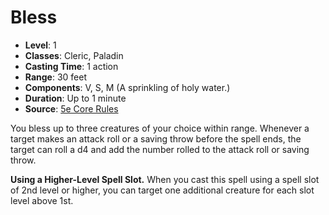 # Bless

- **Level**: 1
- **Classes**: Cleric, Paladin
- **Casting Time**: 1 action
- **Range**: 30 feet
- **Components**: V, S, M (A sprinkling of holy water.)
- **Duration**: Up to 1 minute
- **Source**: [5e Core Rules](http://dnd.wizards.com/articles/features/systems-reference-document-srd)

You bless up to three creatures of your choice within range. Whenever a target makes an attack roll or a saving throw before the spell ends, the target can roll a d4 and add the number rolled to the attack roll or saving throw.

**Using a Higher-Level Spell Slot.** When you cast this spell using a spell slot of 2nd level or higher, you can target one additional creature for each slot level above 1st.
